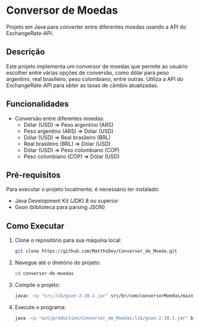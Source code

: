 # Conversor de Moedas

Projeto em Java para converter entre diferentes moedas usando a API do ExchangeRate-API.

## Descrição

Este projeto implementa um conversor de moedas que permite ao usuário escolher entre várias opções de conversão, como dólar para peso argentino, 
real brasileiro, peso colombiano, entre outras. Utiliza a API do ExchangeRate-API para obter as taxas de câmbio atualizadas.

## Funcionalidades

- Conversão entre diferentes moedas:
  - Dólar (USD) => Peso argentino (ARS)
  - Peso argentino (ARS) => Dólar (USD)
  - Dólar (USD) => Real brasileiro (BRL)
  - Real brasileiro (BRL) => Dólar (USD)
  - Dólar (USD) => Peso colombiano (COP)
  - Peso colombiano (COP) => Dólar (USD)

## Pré-requisitos

Para executar o projeto localmente, é necessário ter instalado:
- Java Development Kit (JDK) 8 ou superior
- Gson (biblioteca para parsing JSON)

## Como Executar

1. Clone o repositório para sua máquina local:

   ```bash
   git clone https://github.com/MatthsDev/Conversor_de_Moeda.git

2. Navegue até o diretório do projeto:

   ```bash
   cd conversor-de-moedas
   
3. Compile o projeto:

   ```bash
   javac -cp "src;lib/gson-2.10.1.jar" src/br/com/conversorMoedas/main/Main.java -d out/production/Conversor_de_Moedas

4. Execute o programa:

   ```bash
   java -cp "out/production/Conversor_de_Moedas;lib/gson-2.10.1.jar" br.com.conversorMoedas.main.Main




